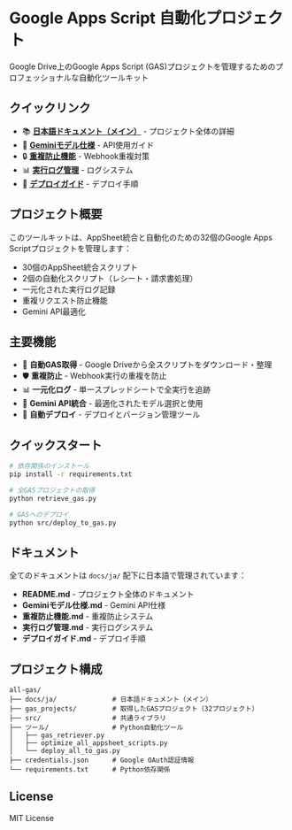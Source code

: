 # Google Apps Script 自動化プロジェクト

Google Drive上のGoogle Apps Script (GAS)プロジェクトを管理するためのプロフェッショナルな自動化ツールキット

## クイックリンク

- 📚 **[日本語ドキュメント（メイン）](docs/ja/README.md)** - プロジェクト全体の詳細
- 🤖 **[Geminiモデル仕様](docs/ja/Geminiモデル仕様.md)** - API使用ガイド
- 🔒 **[重複防止機能](docs/ja/重複防止機能.md)** - Webhook重複対策
- 📊 **[実行ログ管理](docs/ja/実行ログ管理.md)** - ログシステム
- 🚀 **[デプロイガイド](docs/ja/デプロイガイド.md)** - デプロイ手順

## プロジェクト概要

このツールキットは、AppSheet統合と自動化のための32個のGoogle Apps Scriptプロジェクトを管理します：
- 30個のAppSheet統合スクリプト
- 2個の自動化スクリプト（レシート・請求書処理）
- 一元化された実行ログ記録
- 重複リクエスト防止機能
- Gemini API最適化

## 主要機能

- 🔄 **自動GAS取得** - Google Driveから全スクリプトをダウンロード・整理
- 🛡️ **重複防止** - Webhook実行の重複を防止
- 📊 **一元化ログ** - 単一スプレッドシートで全実行を追跡
- 🤖 **Gemini API統合** - 最適化されたモデル選択と使用
- 🚀 **自動デプロイ** - デプロイとバージョン管理ツール

## クイックスタート

```bash
# 依存関係のインストール
pip install -r requirements.txt

# 全GASプロジェクトの取得
python retrieve_gas.py

# GASへのデプロイ
python src/deploy_to_gas.py
```

## ドキュメント

全てのドキュメントは `docs/ja/` 配下に日本語で管理されています：

- **README.md** - プロジェクト全体のドキュメント
- **Geminiモデル仕様.md** - Gemini API仕様
- **重複防止機能.md** - 重複防止システム
- **実行ログ管理.md** - 実行ログシステム  
- **デプロイガイド.md** - デプロイ手順

## プロジェクト構成

```
all-gas/
├── docs/ja/              # 日本語ドキュメント（メイン）
├── gas_projects/         # 取得したGASプロジェクト（32プロジェクト）
├── src/                  # 共通ライブラリ
├── ツール/                # Python自動化ツール
│   ├── gas_retriever.py
│   ├── optimize_all_appsheet_scripts.py
│   └── deploy_all_to_gas.py
├── credentials.json      # Google OAuth認証情報
└── requirements.txt      # Python依存関係
```

## License

MIT License
